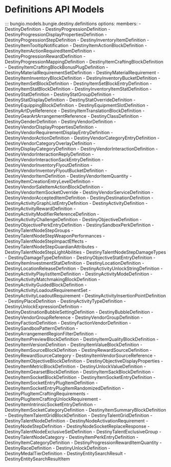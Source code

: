 # Definitions API Models


::: bungio.models.bungie.destiny.definitions
    options:
        members:
            - DestinyDefinition
            - DestinyProgressionDefinition
            - DestinyProgressionDisplayPropertiesDefinition
            - DestinyProgressionStepDefinition
            - DestinyInventoryItemDefinition
            - DestinyItemTooltipNotification
            - DestinyItemActionBlockDefinition
            - DestinyItemActionRequiredItemDefinition
            - DestinyProgressionRewardDefinition
            - DestinyProgressionMappingDefinition
            - DestinyItemCraftingBlockDefinition
            - DestinyItemCraftingBlockBonusPlugDefinition
            - DestinyMaterialRequirementSetDefinition
            - DestinyMaterialRequirement
            - DestinyItemInventoryBlockDefinition
            - DestinyInventoryBucketDefinition
            - DestinyItemSetBlockDefinition
            - DestinyItemSetBlockEntryDefinition
            - DestinyItemStatBlockDefinition
            - DestinyInventoryItemStatDefinition
            - DestinyStatDefinition
            - DestinyStatGroupDefinition
            - DestinyStatDisplayDefinition
            - DestinyStatOverrideDefinition
            - DestinyEquippingBlockDefinition
            - DestinyEquipmentSlotDefinition
            - DestinyArtDyeReference
            - DestinyItemTranslationBlockDefinition
            - DestinyGearArtArrangementReference
            - DestinyClassDefinition
            - DestinyGenderDefinition
            - DestinyVendorDefinition
            - DestinyVendorDisplayPropertiesDefinition
            - DestinyVendorRequirementDisplayEntryDefinition
            - DestinyVendorActionDefinition
            - DestinyVendorCategoryEntryDefinition
            - DestinyVendorCategoryOverlayDefinition
            - DestinyDisplayCategoryDefinition
            - DestinyVendorInteractionDefinition
            - DestinyVendorInteractionReplyDefinition
            - DestinyVendorInteractionSackEntryDefinition
            - DestinyVendorInventoryFlyoutDefinition
            - DestinyVendorInventoryFlyoutBucketDefinition
            - DestinyVendorItemDefinition
            - DestinyVendorItemQuantity
            - DestinyItemCreationEntryLevelDefinition
            - DestinyVendorSaleItemActionBlockDefinition
            - DestinyVendorItemSocketOverride
            - DestinyVendorServiceDefinition
            - DestinyVendorAcceptedItemDefinition
            - DestinyDestinationDefinition
            - DestinyActivityGraphListEntryDefinition
            - DestinyActivityDefinition
            - DestinyActivityRewardDefinition
            - DestinyActivityModifierReferenceDefinition
            - DestinyActivityChallengeDefinition
            - DestinyObjectiveDefinition
            - DestinyObjectivePerkEntryDefinition
            - DestinySandboxPerkDefinition
            - DestinyTalentNodeStepGroups
            - DestinyTalentNodeStepWeaponPerformances
            - DestinyTalentNodeStepImpactEffects
            - DestinyTalentNodeStepGuardianAttributes
            - DestinyTalentNodeStepLightAbilities
            - DestinyTalentNodeStepDamageTypes
            - DestinyDamageTypeDefinition
            - DestinyObjectiveStatEntryDefinition
            - DestinyItemInvestmentStatDefinition
            - DestinyLocationDefinition
            - DestinyLocationReleaseDefinition
            - DestinyActivityUnlockStringDefinition
            - DestinyActivityPlaylistItemDefinition
            - DestinyActivityModeDefinition
            - DestinyActivityMatchmakingBlockDefinition
            - DestinyActivityGuidedBlockDefinition
            - DestinyActivityLoadoutRequirementSet
            - DestinyActivityLoadoutRequirement
            - DestinyActivityInsertionPointDefinition
            - DestinyPlaceDefinition
            - DestinyActivityTypeDefinition
            - DestinyUnlockExpressionDefinition
            - DestinyDestinationBubbleSettingDefinition
            - DestinyBubbleDefinition
            - DestinyVendorGroupReference
            - DestinyVendorGroupDefinition
            - DestinyFactionDefinition
            - DestinyFactionVendorDefinition
            - DestinySandboxPatternDefinition
            - DestinyArrangementRegionFilterDefinition
            - DestinyItemPreviewBlockDefinition
            - DestinyItemQualityBlockDefinition
            - DestinyItemVersionDefinition
            - DestinyItemValueBlockDefinition
            - DestinyItemSourceBlockDefinition
            - DestinyRewardSourceDefinition
            - DestinyRewardSourceCategory
            - DestinyItemVendorSourceReference
            - DestinyItemObjectiveBlockDefinition
            - DestinyObjectiveDisplayProperties
            - DestinyItemMetricBlockDefinition
            - DestinyUnlockValueDefinition
            - DestinyItemGearsetBlockDefinition
            - DestinyItemSackBlockDefinition
            - DestinyItemSocketBlockDefinition
            - DestinyItemSocketEntryDefinition
            - DestinyItemSocketEntryPlugItemDefinition
            - DestinyItemSocketEntryPlugItemRandomizedDefinition
            - DestinyPlugItemCraftingRequirements
            - DestinyPlugItemCraftingUnlockRequirement
            - DestinyItemIntrinsicSocketEntryDefinition
            - DestinyItemSocketCategoryDefinition
            - DestinyItemSummaryBlockDefinition
            - DestinyItemTalentGridBlockDefinition
            - DestinyTalentGridDefinition
            - DestinyTalentNodeDefinition
            - DestinyNodeActivationRequirement
            - DestinyNodeStepDefinition
            - DestinyNodeSocketReplaceResponse
            - DestinyTalentNodeExclusiveSetDefinition
            - DestinyTalentExclusiveGroup
            - DestinyTalentNodeCategory
            - DestinyItemPerkEntryDefinition
            - DestinyItemCategoryDefinition
            - DestinyProgressionRewardItemQuantity
            - DestinyRaceDefinition
            - DestinyUnlockDefinition
            - DestinyMedalTierDefinition
            - DestinyEntitySearchResult
            - DestinyEntitySearchResultItem
